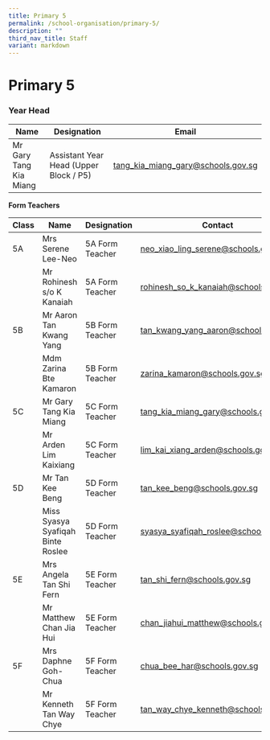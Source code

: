 ```yaml
---
title: Primary 5
permalink: /school-organisation/primary-5/
description: ""
third_nav_title: Staff
variant: markdown
---
```

# **Primary 5**

### Year Head

|Name|	Designation|	Email|
|----|----|----|
|Mr Gary Tang Kia Miang	| Assistant Year Head (Upper Block / P5)	|tang_kia_miang_gary@schools.gov.sg|

**Form Teachers**

| Class | Name | Designation | Contact | 
| -------- | -------- | -------- |-------- |
|5A|	Mrs Serene Lee-Neo|5A Form Teacher	|neo_xiao_ling_serene@schools.gov.sg|
||Mr Rohinesh s/o K Kanaiah	|5A Form Teacher|rohinesh_so_k_kanaiah@schools.gov.sg|
|5B|	Mr Aaron Tan Kwang Yang	|5B Form Teacher|tan_kwang_yang_aaron@schools.gov.sg|
||Mdm Zarina Bte Kamaron	|5B Form Teacher|	zarina_kamaron@schools.gov.sg|
|5C|	Mr Gary Tang Kia Miang	|5C Form Teacher|	tang_kia_miang_gary@schools.gov.sg|
||Mr Arden Lim Kaixiang	|5C Form Teacher	|lim_kai_xiang_arden@schools.gov.sg|
|5D|	Mr Tan Kee Beng	|5D Form Teacher|	tan_kee_beng@schools.gov.sg|
||Miss Syasya Syafiqah Binte Roslee|	5D Form Teacher|	syasya_syafiqah_roslee@schools.gov.sg|
|5E	|Mrs Angela Tan Shi Fern	|5E Form Teacher|	tan_shi_fern@schools.gov.sg|
||Mr Matthew Chan Jia Hui	|5E Form Teacher	|chan_jiahui_matthew@schools.gov.sg|
|5F	|Mrs Daphne Goh-Chua	|5F Form Teacher|	chua_bee_har@schools.gov.sg|
||Mr Kenneth Tan Way Chye	|5F Form Teacher|	tan_way_chye_kenneth@schools.gov.sg|